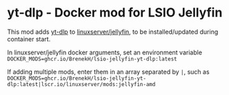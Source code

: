 # yt-dlp - Docker mod for LSIO Jellyfin

This mod adds [yt-dlp](https://github.com/yt-dlp/yt-dlp) to [linuxserver/jellyfin](https://docs.linuxserver.io/images/docker-jellyfin), to be installed/updated during container start.

In linuxserver/jellyfin docker arguments, set an environment variable `DOCKER_MODS=ghcr.io/BrenekH/lsio-jellyfin-yt-dlp:latest`

If adding multiple mods, enter them in an array separated by `|`, such as `DOCKER_MODS=ghcr.io/BrenekH/lsio-jellyfin-yt-dlp:latest|lscr.io/linuxserver/mods:jellyfin-amd`
